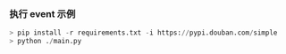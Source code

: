 ### 执行 event 示例

```python
> pip install -r requirements.txt -i https://pypi.douban.com/simple
> python ./main.py
```